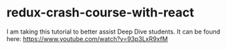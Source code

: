 # redux-crash-course-with-react
I am taking this tutorial to better assist Deep Dive students. It can be found here: https://www.youtube.com/watch?v=93p3LxR9xfM
